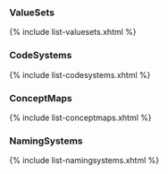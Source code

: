 ### ValueSets

{% include list-valuesets.xhtml %}

### CodeSystems
  
{% include list-codesystems.xhtml %}

### ConceptMaps

{% include list-conceptmaps.xhtml %}

### NamingSystems

{% include list-namingsystems.xhtml %}
